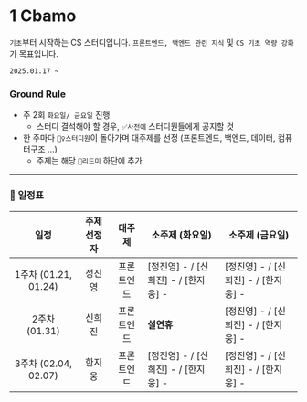 # 1 Cbamo

`기초`부터 시작하는 CS 스터디입니다. `프론트엔드, 백엔드 관련 지식` 및 `CS 기초 역량 강화`가 목표입니다.

`2025.01.17 ~`

### Ground Rule

- 주 2회 `화요일/ 금요일` 진행
  - 스터디 결석해야 할 경우, `✅사전에` 스터디원들에게 공지할 것
- 한 주마다 `🙋‍♀️스터디원`이 돌아가며 대주제를 선정 (프론트엔드, 백엔드, 데이터, 컴퓨터구조 ...)
  - 주제는 해당 `📄리드미` 하단에 추가

---

### 📆 일정표

|        **일정**        | **주제 선정자** |        **대주제**         | **소주제 (화요일)** | **소주제 (금요일)** |
| :--------------------: | :--------: | :---------------------: | -------------------------------------------------------------------------------------------------------------------------------------------------------------------------------------------------------------------------------------------------------------------------- | --------------------------------------------------------------------------------------------------------------------------------------------------------------------------------------------------------------------------------------- |
| 1주차 (01.21, 01.24)  | 정진영 | 프론트엔드 | [정진영] - / [신희진] - / [한지웅] - | [정진영] - / [신희진] - / [한지웅] - |
| 2주차 (01.31)  | 신희진 | 프론트엔드 | **설연휴** | [정진영] - / [신희진] - / [한지웅] - |
| 3주차 (02.04, 02.07)  | 한지웅 | 프론트엔드 | [정진영] - / [신희진] - / [한지웅] - | [정진영] - / [신희진] - / [한지웅] - |
